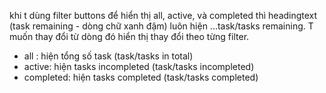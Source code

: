 khi t dùng filter buttons để hiển thị all, active, và completed thì headingtext (task remaining - dòng chữ xanh đậm) luôn hiện ...task/tasks remaining. T muốn thay đổi từ dòng đó hiển thị thay đổi theo từng filter.
 
 - all : hiện tổng số task (task/tasks in total)
 - active: hiện tasks incompleted (task/tasks incompleted)
 - completed: hiện tasks completed (task/tasks completed)
